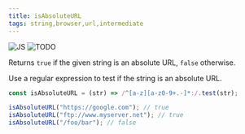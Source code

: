```yaml
---
title: isAbsoluteURL
tags: string,browser,url,intermediate
---
```


![JS](https://img.shields.io/badge/supports-javascript-yellow.svg?style=flat-square)
![TODO](https://img.shields.io/badge///TODO-blue.svg?style=flat-square)

Returns `true` if the given string is an absolute URL, `false` otherwise.

Use a regular expression to test if the string is an absolute URL.

```js
const isAbsoluteURL = (str) => /^[a-z][a-z0-9+.-]*:/.test(str);
```

```js
isAbsoluteURL("https://google.com"); // true
isAbsoluteURL("ftp://www.myserver.net"); // true
isAbsoluteURL("/foo/bar"); // false
```
